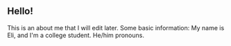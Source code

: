 ## Hello!

This is an about me that I will edit later.
Some basic information:
My name is Eli, and I'm a college student.
He/him pronouns.


